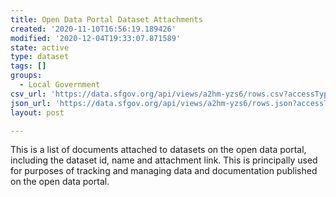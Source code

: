 ```yaml
---
title: Open Data Portal Dataset Attachments
created: '2020-11-10T16:56:19.189426'
modified: '2020-12-04T19:33:07.871589'
state: active
type: dataset
tags: []
groups:
  - Local Government
csv_url: 'https://data.sfgov.org/api/views/a2hm-yzs6/rows.csv?accessType=DOWNLOAD'
json_url: 'https://data.sfgov.org/api/views/a2hm-yzs6/rows.json?accessType=DOWNLOAD'
layout: post

---
```

This is a list of documents attached to datasets on the open data portal, including the dataset id, name and attachment link. This is principally used for purposes of tracking and managing data and documentation published on the open data portal.
